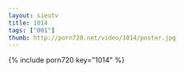 ```yaml
--- 
layout: sieutv
title: 1014
tags: ["001"]
thumb: http://porn720.net/video/1014/poster.jpg
---
```

{% include porn720 key="1014" %} 
